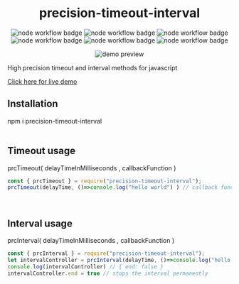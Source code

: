 <h1 align="center">precision-timeout-interval</h1>
  <p float="left" align="center">
  <img alt="node workflow badge" style="display: inline" src="https://github.com/ufukbakan/precision-timeout-interval/actions/workflows/node.js.yml/badge.svg">
  <img alt="node workflow badge" style="display: inline" src="https://raw.githubusercontent.com/ufukbakan/precision-timeout-interval/main/badges/coverage-branches.svg">
  <img alt="node workflow badge" style="display: inline" src="https://raw.githubusercontent.com/ufukbakan/precision-timeout-interval/main/badges/coverage-functions.svg">
  <img alt="node workflow badge" style="display: inline" src="https://raw.githubusercontent.com/ufukbakan/precision-timeout-interval/main/badges/coverage-jest%20coverage.svg">
  <img alt="node workflow badge" style="display: inline" src="https://raw.githubusercontent.com/ufukbakan/precision-timeout-interval/main/badges/coverage-lines.svg">
  <img alt="node workflow badge" style="display: inline" src="https://raw.githubusercontent.com/ufukbakan/precision-timeout-interval/main/badges/coverage-statements.svg">
  <br />
  </p>

  <p float="left" align="center">
    <img alt="demo preview" src="https://raw.githubusercontent.com/ufukbakan/precision-timeout-interval/main/demo/demo_preview.gif">
  </p>
High precision timeout and interval methods for javascript
<br/>

[Click here for live demo](https://ufukbakan.github.io/precision-timeout-interval/demo/)
<br />

## Installation
npm i precision-timeout-interval
<br />
<br />

## Timeout usage
prcTimeout( delayTimeInMilliseconds , callbackFunction )
```js
const { prcTimeout } = require("precision-timeout-interval");
prcTimeout(delayTime, ()=>console.log("hello world") ) // callback function will be executed only once
```
<br />

## Interval usage
prcInterval( delayTimeInMilliseconds , callbackFunction )
```js
const { prcInterval } = require("precision-timeout-interval");
let intervalController = prcInterval(delayTime, ()=>console.log("hello world") ) // callback function will be executed every delayTime milliseconds
console.log(intervalController) // { end: false }
intervalController.end = true // stops the interval permanently
```
